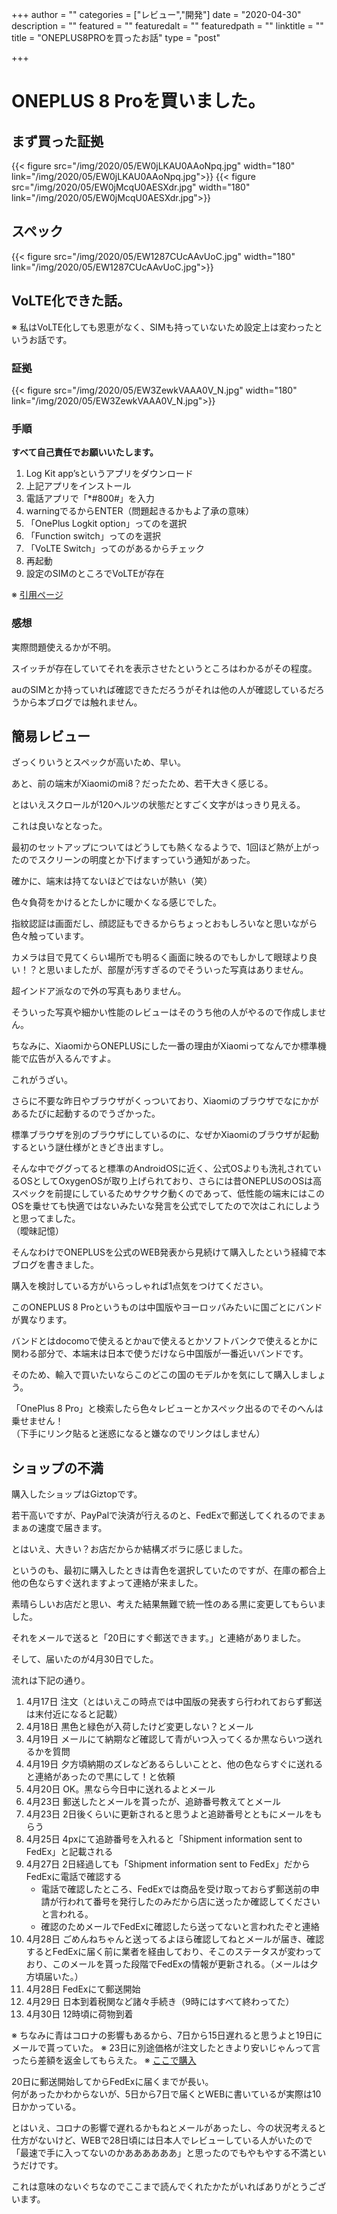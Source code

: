+++
author = ""
categories = ["レビュー","開発"]
date = "2020-04-30"
description = ""
featured = ""
featuredalt = ""
featuredpath = ""
linktitle = ""
title = "ONEPLUS8PROを買ったお話"
type = "post"

+++

# ONEPLUS 8 Proを買いました。
## まず買った証拠

{{< figure src="/img/2020/05/EW0jLKAU0AAoNpq.jpg" width="180" link="/img/2020/05/EW0jLKAU0AAoNpq.jpg">}}
{{< figure src="/img/2020/05/EW0jMcqU0AESXdr.jpg" width="180" link="/img/2020/05/EW0jMcqU0AESXdr.jpg">}}

## スペック
{{< figure src="/img/2020/05/EW1287CUcAAvUoC.jpg" width="180" link="/img/2020/05/EW1287CUcAAvUoC.jpg">}}

## VoLTE化できた話。
※ 私はVoLTE化しても恩恵がなく、SIMも持っていないため設定上は変わったというお話です。

### 証拠
{{< figure src="/img/2020/05/EW3ZewkVAAA0V_N.jpg" width="180" link="/img/2020/05/EW3ZewkVAAA0V_N.jpg">}}

### 手順
**すべて自己責任でお願いいたします。**  

1. Log Kit app’sというアプリをダウンロード
2. 上記アプリをインストール
3. 電話アプリで「*#800#」を入力
4. warningでるからENTER（問題起きるかもよ了承の意味）
5. 「OnePlus Logkit option」ってのを選択
6. 「Function switch」ってのを選択
7. 「VoLTE Switch」ってのがあるからチェック
8. 再起動
9. 設定のSIMのところでVoLTEが存在

※ [引用ページ][1]

### 感想
実際問題使えるかが不明。  

スイッチが存在していてそれを表示させたというところはわかるがその程度。

auのSIMとか持っていれば確認できただろうがそれは他の人が確認しているだろうから本ブログでは触れません。

## 簡易レビュー
ざっくりいうとスペックが高いため、早い。  

あと、前の端末がXiaomiのmi8？だったため、若干大きく感じる。  

とはいえスクロールが120ヘルツの状態だとすごく文字がはっきり見える。  

これは良いなとなった。  

最初のセットアップについてはどうしても熱くなるようで、1回ほど熱が上がったのでスクリーンの明度とか下げますっていう通知があった。  

確かに、端末は持てないほどではないが熱い（笑）

色々負荷をかけるとたしかに暖かくなる感じでした。

指紋認証は画面だし、顔認証もできるからちょっとおもしろいなと思いながら色々触っています。  

カメラは目で見てくらい場所でも明るく画面に映るのでもしかして眼球より良い！？と思いましたが、部屋が汚すぎるのでそういった写真はありません。  

超インドア派なので外の写真もありません。  

そういった写真や細かい性能のレビューはそのうち他の人がやるので作成しません。  

ちなみに、XiaomiからONEPLUSにした一番の理由がXiaomiってなんでか標準機能で広告が入るんですよ。  

これがうざい。  

さらに不要な昨日やブラウザがくっついており、Xiaomiのブラウザでなにかがあるたびに起動するのでうざかった。  

標準ブラウザを別のブラウザにしているのに、なぜかXiaomiのブラウザが起動するという謎仕様がときどき出ますし。  

そんな中でググってると標準のAndroidOSに近く、公式OSよりも洗礼されているOSとしてOxygenOSが取り上げられており、さらには昔ONEPLUSのOSは高スペックを前提にしているためサクサク動くのであって、低性能の端末にはこのOSを乗せても快適ではないみたいな発言を公式でしてたので次はこれにしようと思ってました。  
（曖昧記憶）

そんなわけでONEPLUSを公式のWEB発表から見続けて購入したという経緯で本ブログを書きました。  


購入を検討している方がいらっしゃれば1点気をつけてください。  

このONEPLUS 8 Proというものは中国版やヨーロッパみたいに国ごとにバンドが異なります。  

バンドとはdocomoで使えるとかauで使えるとかソフトバンクで使えるとかに関わる部分で、本端末は日本で使うだけなら中国版が一番近いバンドです。  

そのため、輸入で買いたいならこのどこの国のモデルかを気にして購入しましょう。  

「OnePlus 8 Pro」と検索したら色々レビューとかスペック出るのでそのへんは乗せません！  
（下手にリンク貼ると迷惑になると嫌なのでリンクはしません）

## ショップの不満
購入したショップはGiztopです。  

若干高いですが、PayPalで決済が行えるのと、FedExで郵送してくれるのでまぁまぁの速度で届きます。  

とはいえ、大きい？お店だからか結構ズボラに感じました。  

というのも、最初に購入したときは青色を選択していたのですが、在庫の都合上他の色ならすぐ送れますよって連絡が来ました。  

素晴らしいお店だと思い、考えた結果無難で統一性のある黒に変更してもらいました。  

それをメールで送ると「20日にすぐ郵送できます。」と連絡がありました。  

そして、届いたのが4月30日でした。  

流れは下記の通り。  

1. 4月17日  注文（とはいえこの時点では中国版の発表すら行われておらず郵送は末付近になると記載）
2. 4月18日  黒色と緑色が入荷したけど変更しない？とメール
3. 4月19日  メールにて納期など確認して青がいつ入ってくるか黒ならいつ送れるかを質問
4. 4月19日  夕方頃納期のズレなどあるらしいことと、他の色ならすぐに送れると連絡があったので黒にして！と依頼
5. 4月20日  OK。黒なら今日中に送れるよとメール
6. 4月23日  郵送したとメールを貰ったが、追跡番号教えてとメール
7. 4月23日  2日後くらいに更新されると思うよと追跡番号とともにメールをもらう
8. 4月25日  4pxにて追跡番号を入れると「Shipment information sent to FedEx」と記載される
9. 4月27日  2日経過しても「Shipment information sent to FedEx」だからFedExに電話で確認する
   - 電話で確認したところ、FedExでは商品を受け取っておらず郵送前の申請が行われて番号を発行したのみだから店に送ったか確認してくださいと言われる。
   - 確認のためメールでFedExに確認したら送ってないと言われたぞと連絡 
10. 4月28日 ごめんねちゃんと送ってるよほら確認してねとメールが届き、確認するとFedExに届く前に業者を経由しており、そこのステータスが変わっており、このメールを貰った段階でFedExの情報が更新される。（メールは夕方頃届いた。）
11. 4月28日 FedExにて郵送開始
12. 4月29日 日本到着税関など諸々手続き（9時にはすべて終わってた）
13. 4月30日 12時頃に荷物到着

※ ちなみに青はコロナの影響もあるから、7日から15日遅れると思うよと19日にメールで貰っていた。
※ 23日に別途価格が注文したときより安いじゃんって言ったら差額を返金してもらえた。
※ [ここで購入][2]

20日に郵送開始してからFedExに届くまでが長い。  
何があったかわからないが、5日から7日で届くとWEBに書いているが実際は10日かかっている。  

とはいえ、コロナの影響で遅れるかもねとメールがあったし、今の状況考えると仕方がないけど、WEBで28日頃には日本人でレビューしている人がいたので「最速で手に入ってないのかああああああ」と思ったのでもやもやする不満というだけです。  

これは意味のないぐちなのでここまで読んでくれたかたがいればありがとうございます。


[1]: https://www.theandroidsoul.com/how-to-enable-volte-and-vowifi-on-oneplus-7-pro/
[2]: https://www.giztop.com/phones/oneplus/oneplus-8-pro.html